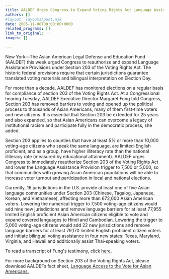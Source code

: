 ```yaml
---
title: AALDEF Urges Congress to Expand Voting Rights Act Language Assistance Provisions
authors: []
#layout: layouts/post.njk
date: 2005-11-08T00:00:00+0000
related_programs: []
link_to_original: ''
images: []

---
```

New York—The Asian American Legal Defense and Education Fund (AALDEF) this week urged Congress to reauthorize and expand Language Assistance Provisions under Section 203 of the Voting Rights Act. The historic federal provisions require that certain jurisdictions guarantee translated voting materials and bilingual interpretation on Election Day.

For more than a decade, AALDEF has monitored elections on a regular basis for compliance of section 203 of the Voting Rights Act. At a Congressional hearing Tuesday, AALDEF Executive Director Margaret Fung told Congress, Section 203 has removed barriers to voting and opened up the political process to thousands of Asian Americans, many of them first-time voters and new citizens. It is essential that Section 203 be extended for 25 years and also expanded, so that Asian Americans can overcome a legacy of institutional racism and participate fully in the democratic process, she added.

Section 203 applies to counties that have at least 5% or more than 10,000 voting-age citizens who speak the same language, are limited-English proficient, and as a group, have higher illiteracy rate than the national illiteracy rate (measured by educational attainment). AALDEF urges Congress to immediately reauthorize Section 203 of the Voting Rights Act and lower the Language Assistance Provision trigger to 7,500 or 5,000, so that communities with growing Asian American populations will be able to increase voter turnout and participation in local and national elections.

Currently, 16 jurisdictions in the U.S. provide at least one of five Asian language communities under Section 203 (Chinese, Tagalog, Japanese, Korean, and Vietnamese), affecting more than 672,000 Asian American voters. Lowering the numerical trigger to 7,500 voting-age citizens would add nine new jurisdictions and remove language barriers for at least 77,955 limited English proficient Asian American citizens eligible to vote and expand covered languages to Hindi and Cambodian. Lowering the trigger to 5,000 voting-age citizens would add 22 new jurisdictions and remove language barriers for at least 79,170 limited English proficient citizen voters and initiate bilingual voting assistance in four new states: Texas, Maryland, Virginia, and Hawaii and additionally assist Thai-speaking voters.

To read a transcript of Fung's testimony, click [here](https://aaldef.netlify.com/uploads/pdf/2005-11-08_Fung_VRA_testimony.pdf).

For more background on Section 203 of the Voting Rights Act, please download AALDEFs fact sheet, [Language Access to the Vote for Asian Americans.](https://aaldef.netlify.com/uploads/pdf/LanguageAccesstotheVote_VRA203.pdf)